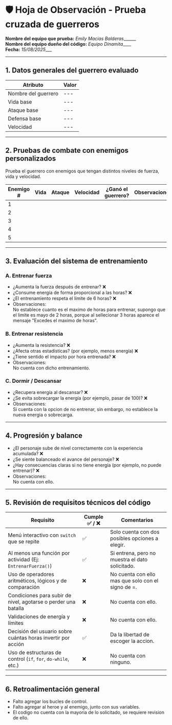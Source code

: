# 🛡️ Hoja de Observación - Prueba cruzada de guerreros

**Nombre del equipo que prueba:** _Emily Macias Balderas_______  
**Nombre del equipo dueño del código:** _Equipo Dinamita_____  
**Fecha:** _15/08/2025____

---

## 1. Datos generales del guerrero evaluado

| Atributo        | Valor |
|-----------------|-------|
| Nombre del guerrero | --- |
| Vida base       | --- |
| Ataque base     | --- |
| Defensa base    | --- |
| Velocidad       | --- |

---

## 2. Pruebas de combate con enemigos personalizados

Prueba el guerrero con enemigos que tengan distintos niveles de fuerza, vida y velocidad.

| Enemigo # | Vida | Ataque | Velocidad | ¿Ganó el guerrero? | Observaciones |
|-----------|------|--------|-----------|---------------------|----------------|
| 1         |      |        |           |                     |                |
| 2         |      |        |           |                     |                |
| 3         |      |        |           |                     |                |
| 4         |      |        |           |                     |                |
| 5         |      |        |           |                     |                |

---

## 3. Evaluación del sistema de entrenamiento

### A. Entrenar fuerza

- ¿Aumenta la fuerza después de entrenar?  ❌  
- ¿Consume energía de forma proporcional a las horas? ❌  
- ¿El entrenamiento respeta el límite de 6 horas? ❌  
- Observaciones:  
  No establece cuanto es el maximo de horas para entrenar, supongo que el limite es mayo de 2 horas, porque al sellecionar 3 horas aparece el mensaje "Excedes el maximo de horas". 

### B. Entrenar resistencia

- ¿Aumenta la resistencia? ❌  
- ¿Afecta otras estadísticas? (por ejemplo, menos energía) ❌  
- ¿Tiene sentido el impacto por hora entrenada? ❌  
- Observaciones:  
  No cuenta con dicho entrenamiento.

### C. Dormir / Descansar

- ¿Recupera energía al descansar? ❌  
- ¿Se evita sobrecargar la energía (por ejemplo, pasar de 100)? ❌  
- Observaciones:  
  Si cuenta con la opcion de no entrenar, sin embargo, no establece la nueva energia o sobrecarga. 

---

## 4. Progresión y balance

- ¿El personaje sube de nivel correctamente con la experiencia acumulada? ❌  
- ¿Se siente balanceado el avance del personaje? ❌  
- ¿Hay consecuencias claras si no tiene energía (por ejemplo, no puede entrenar)? ❌  
- Observaciones:  
  No cuenta con ello. 

---

## 5. Revisión de requisitos técnicos del código

| Requisito                                                        | Cumple ✅ / ❌ | Comentarios |
|------------------------------------------------------------------|---------------|-------------|
| Menú interactivo con `switch` que se repite                     |      ✅        | Solo cuenta con dos posibles opciones a elegir. |
| Al menos una función por actividad (Ej: `EntrenarFuerza()`)     |      ✅        | Si entrena, pero no muestra el dato solicitado. |
| Uso de operadores aritméticos, lógicos y de comparación         |      ❌        | No cuenta con ello mas que solo con el signo de =. |
| Condiciones para subir de nivel, agotarse o perder una batalla |       ❌        | No cuenta con ello. |
| Validaciones de energía y límites                               |      ❌        | No cuenta con ello. |
| Decisión del usuario sobre cuántas horas invertir por acción   |       ✅        | Da la libertad de escoger la accion. |
| Uso de estructuras de control (`if`, `for`, `do-while`, etc.)   |      ❌        | No cuenta con ninguno. |

---

## 6. Retroalimentación general  
- Falto agregar los bucles de control. 
- Falto agregar al heroe y al enemigo, junto con sus variables.
- El codigo no cuenta con la mayoria de lo solicitado, se requiere revision de ello. 
